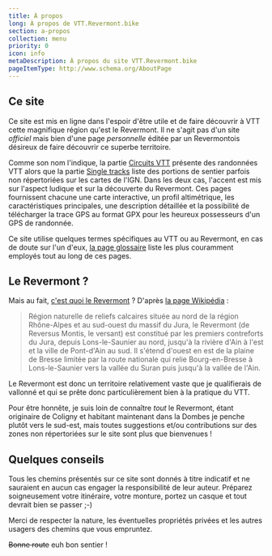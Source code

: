 ```yaml
---
title: À propos
long: À propos de VTT.Revermont.bike
section: a-propos
collection: menu
priority: 0
icon: info
metaDescription: À propos du site VTT.Revermont.bike
pageItemType: http://www.schema.org/AboutPage
---
```


## Ce site

Ce site est mis en ligne dans l'espoir d'être utile et de faire découvrir à VTT
cette magnifique région qu'est le Revermont. Il ne s'agit pas d'un site
*officiel* mais bien d'une page *personnelle* éditée par un Revermontois
désireux de faire découvrir ce superbe territoire.

Comme son nom l'indique, la partie [Circuits VTT](/randonnees/) présente des
randonnées VTT alors que la partie [Single tracks](/single-tracks/) liste des
portions de sentier parfois non répertoriées sur les cartes de l'IGN.  Dans les
deux cas, l'accent est mis sur l'aspect ludique et sur la découverte du
Revermont. Ces pages fournissent chacune une carte interactive, un profil
altimétrique, les caractéristiques principales, une description détaillée et la
possibilité de télécharger la trace GPS au format GPX pour les heureux
possesseurs d'un GPS de randonnée.

Ce site utilise quelques termes spécifiques au VTT ou au Revermont, en cas de
doute sur l'un d'eux, [la page glossaire](/glossaire/) liste les plus couramment
employés tout au long de ces pages.

## Le Revermont&nbsp;?

Mais au fait, [c'est quoi le Revermont](/tags/revermont/)&nbsp;? D'après [la page
Wikipédia](http://fr.wikipedia.org/wiki/Revermont)&nbsp;:

> Région naturelle de reliefs calcaires située au nord de la région Rhône-Alpes
> et au sud-ouest du massif du Jura, le Revermont (de Reversus Montis, le
> versant) est constitué par les premiers contreforts du Jura, depuis
> Lons-le-Saunier au nord, jusqu'à la rivière d'Ain à l'est et la ville de
> Pont-d'Ain au sud. Il s'étend d'ouest en est de la plaine de Bresse limitée
> par la route nationale qui relie Bourg-en-Bresse à Lons-le-Saunier vers la
> vallée du Suran puis jusqu'à la vallée de l'Ain.

Le Revermont est donc un territoire relativement vaste que je qualifierais de
vallonné et qui se prête donc particulièrement bien à la pratique du VTT.

Pour être honnête, je suis loin de connaître *tout* le Revermont, étant
originaire de Coligny et habitant maintenant dans la Dombes je penche plutôt
vers le sud-est, mais toutes suggestions et/ou contributions sur des zones non
répertoriées sur le site sont plus que bienvenues&nbsp;!

## Quelques conseils

Tous les chemins présentés sur ce site sont donnés à titre indicatif et ne
sauraient en aucun cas engager la responsibilité de leur auteur. Préparez
soigneusement votre itinéraire, votre monture, portez un casque et tout devrait
bien se passer ;-)

Merci de respecter la nature, les éventuelles propriétés privées et les autres
usagers des chemins que vous empruntez.

~~Bonne route~~ euh bon sentier&nbsp;!
